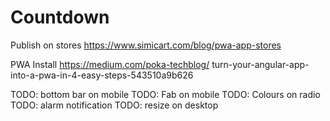 # Countdown

Publish on stores
https://www.simicart.com/blog/pwa-app-stores

PWA Install
https://medium.com/poka-techblog/
turn-your-angular-app-into-a-pwa-in-4-easy-steps-543510a9b626

TODO: bottom bar on mobile
TODO: Fab on mobile
TODO: Colours on radio
TODO: alarm notification
TODO: resize on desktop
